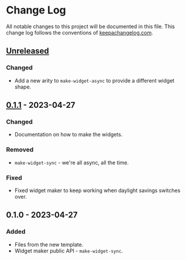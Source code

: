 # Change Log
All notable changes to this project will be documented in this file. This change log follows the conventions of [keepachangelog.com](http://keepachangelog.com/).

## [Unreleased]
### Changed
- Add a new arity to `make-widget-async` to provide a different widget shape.

## [0.1.1] - 2023-04-27
### Changed
- Documentation on how to make the widgets.

### Removed
- `make-widget-sync` - we're all async, all the time.

### Fixed
- Fixed widget maker to keep working when daylight savings switches over.

## 0.1.0 - 2023-04-27
### Added
- Files from the new template.
- Widget maker public API - `make-widget-sync`.

[Unreleased]: https://sourcehost.site/your-name/clojure-demo/compare/0.1.1...HEAD
[0.1.1]: https://sourcehost.site/your-name/clojure-demo/compare/0.1.0...0.1.1
